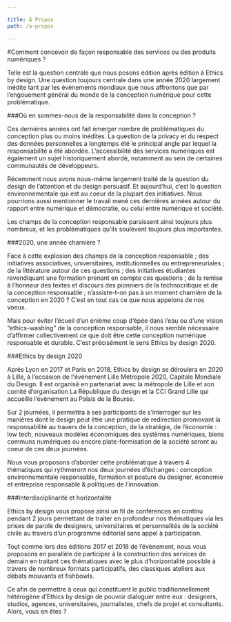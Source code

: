 ```yaml
---

title: À Propos
path: /a-propos

---
```


#Comment concevoir de façon responsable des services ou des produits numériques ?

Telle est la question centrale que nous posons édition après édition à Ethics by design. Une question toujours centrale dans une année 2020 largement inédite tant par les évènements mondiaux que nous affrontons que par l’engouement général du monde de la conception numérique pour cette problématique.

###Où en sommes-nous de la responsabilité dans la conception ?

Ces dernières années ont fait émerger nombre de problématiques du conception plus ou moins inédites. La question de la privacy et du respect des données personnelles a longtemps été le principal angle par lequel la responsabilité a été abordée. L’accessibilité des services numériques est également un sujet historiquement abordé, notamment au sein de certaines communautés de développeurs.

Récemment nous avons nous-même largement traité de la question du design de l’attention et du design persuasif. Et aujourd’hui, c’est la question environnementale qui est au coeur de la plupart des initiatives. Nous pourrions aussi mentionner le travail mené ces dernières années autour du rapport entre numérique et démocratie, ou celui entre numérique et société.

Les champs de la conception responsable paraissent ainsi toujours plus nombreux, et les problématiques qu’ils soulèvent toujours plus importantes.

###2020, une année charnière ?

Face à cette explosion des champs de la conception responsable ; des initiatives associatives, universitaires, institutionnelles ou entrepreneuriales ; de la littérature autour de ces questions ; des initiatives étudiantes revendiquant une formation prenant en compte ces questions ; de la remise à l’honneur des textes et discours des pionniers de la technocritique et de la conception responsable ; n’assiste-t-on pas à un moment charnière de la conception en 2020 ? C’est en tout cas ce que nous appelons de nos voeux.

Mais pour éviter l’écueil d’un énième coup d’épée dans l’eau ou d’une vision “ethics-washing” de la conception responsable, il nous semble nécessaire d’affirmer collectivement ce que doit être cette conception numérique responsable et durable. C’est précisément le sens Ethics by design 2020.

###Ethics by design 2020 

Après Lyon en 2017 et Paris en 2018, Ethics by design se déroulera en 2020 à Lille, à l’occasion de l'événement Lille Métropole 2020, Capitale Mondiale du Design. Il est organisé en partenariat avec la métropole de Lille et son comité d’organisation La République du design et la CCI Grand Lille qui accueille l’évènement au Palais de la Bourse.

Sur 2 journées, il permettra à ses participants de s’interroger sur les manières dont le design peut être une pratique de redirection promovant la responsabilité au travers de la conception, de la stratégie, de l’économie : low tech, nouveaux modèles économiques des systèmes numériques, biens communs numériques ou encore plate-formisation de la société seront au coeur de ces deux journées.

Nous vous proposons d’aborder cette problématique à travers 4 thématiques qui rythmeront nos deux journées d’échanges : conception environnementale responsable, formation et posture du designer, économie et entreprise responsable & politiques de l’innovation.

###Interdisciplinarité et horizontalité

Ethics by design vous propose ainsi un fil de conférences en continu pendant 2 jours permettant de traiter en profondeur nos thématiques via les prises de parole de designers, universitaires et personnalités de la société civile au travers d’un programme éditorial sans appel à participation.

Tout comme lors des éditions 2017 et 2018 de l’évènement, nous vous proposons en parallèle de participer à la construction des services de demain en traitant ces thématiques avec le plus d’horizontalité possible à travers de nombreux formats participatifs, des classiques ateliers aux débats mouvants et fishbowls.

Ce afin de permettre à ceux qui constituent le public traditionnellement hétérogène d’Ethics by design de pouvoir dialoguer entre eux : designers, studios, agences, universitaires, journalistes, chefs de projet et consultants. Alors, vous en êtes ?